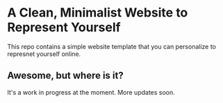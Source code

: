 # A Clean, Minimalist Website to Represent Yourself

This repo contains a simple website template that you can personalize to represnet yourself online.

## Awesome, but where is it?

It's a work in progress at the moment. More updates soon.
